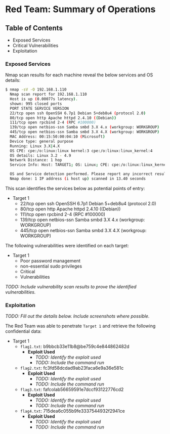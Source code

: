# Red Team: Summary of Operations

## Table of Contents
- Exposed Services
- Critical Vulnerabilities
- Exploitation

### Exposed Services

Nmap scan results for each machine reveal the below services and OS details:

```bash
$ nmap -sV -O 192.168.1.110
  Nmap scan report for 192.168.1.110
  Host is up (0.00077s latency).
  shown: 995 closed ports
  PORT STATE SERVICE VERSION
  22/tcp open ssh OpenSSH 6.7p1 Debian 5+deb8u4 (protocol 2.0)
  80/tcp open http Apache httpd 2.4.10 ((Debian))
  111/tcp open rpcbind 2-4 (RPC #100000)
  139/tcp open netbios-ssn Samba smbd 3.X 4.x (workgroup: WORKGROUP)
  445/tcp open netbios-ssn Samba smbd 3.X 4.X (workgroup: WORKGROUP)
  MAC Address: 00:15:50:00:04:10 (Microsoft)
  Device type: general purpose
  Running: Linux 3.X|4.X
  OS CPE: cpe:/o:linux:linux kernel:3 cpe:/o:linux:linux_kernel:4
  OS details: Linux 3.2 - 4.9
  Network Distance: 1 hop
  Service Info: Host: TARGET1; OS: Linux; CPE: cpe:/o:linux:linux_kernel

  OS and Service detection performed. Please report any incorrect results at https://nmap.org/submit/ .
  Nmap done: 1 IP address (i host up) scanned in 13.40 seconds
```

This scan identifies the services below as potential points of entry:
- Target 1
  - 22/tcp open ssh OpenSSH 6.7p1 Debian 5+deb8u4 (protocol 2.0)
  - 80/tcp open http Apache httpd 2.4.10 ((Debian))
  - 111/tcp open rpcbind 2-4 (RPC #100000)
  - 139/tcp open netbios-ssn Samba smbd 3.X 4.x (workgroup: WORKGROUP)
  - 445/tcp open netbios-ssn Samba smbd 3.X 4.X (workgroup: WORKGROUP)


The following vulnerabilities were identified on each target:
- Target 1
  - Poor password management
  - non-essential sudo privileges
  - Critical
  - Vulnerabilities

_TODO: Include vulnerability scan results to prove the identified vulnerabilities._

### Exploitation
_TODO: Fill out the details below. Include screenshots where possible._

The Red Team was able to penetrate `Target 1` and retrieve the following confidential data:
- Target 1
  - `flag1.txt`: b9bbcb33e11b8@be759c4e844862482d
    - **Exploit Used**
      - _TODO: Identify the exploit used_
      - _TODO: Include the command run_
  - `flag2.txt`: fc3fd58dcdad9ab23faca6e9a36e581c
    - **Exploit Used**
      - _TODO: Identify the exploit used_
      - _TODO: Include the command run_
  - `flag3.txt`: fafcolab56659591e7dccf93122776cd2
    - **Exploit Used**
      - _TODO: Identify the exploit used_
      - _TODO: Include the command run_
  - `flag4.txt`: 715dea6c055b9fe3337544932f2941ce
    - **Exploit Used**
      - _TODO: Identify the exploit used_
      - _TODO: Include the command run_